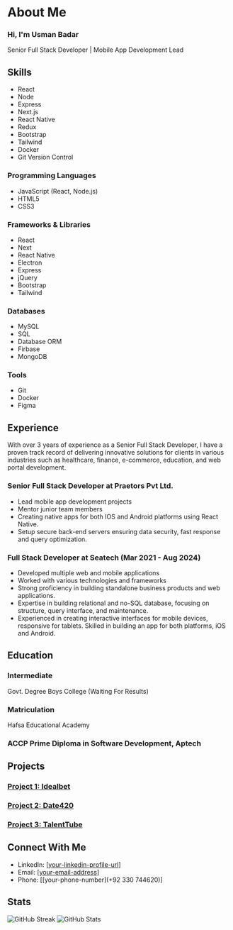 # About Me


### Hi, I'm Usman Badar


Senior Full Stack Developer | Mobile App Development Lead


## Skills

* React
* Node
* Express
* Next.js
* React Native
* Redux
* Bootstrap
* Tailwind
* Docker
* Git Version Control


### Programming Languages

* JavaScript (React, Node.js)
* HTML5
* CSS3


### Frameworks & Libraries

* React
* Next
* React Native
* Electron
* Express
* jQuery
* Bootstrap
* Tailwind


### Databases

* MySQL
* SQL
* Database ORM
* Firbase
* MongoDB


### Tools

* Git
* Docker
* Figma


## Experience

With over 3 years of experience as a Senior Full Stack Developer, I have a proven track record of delivering innovative solutions for clients in various industries such as healthcare, finance, e-commerce, education, and web portal development. 


### Senior Full Stack Developer at Praetors Pvt Ltd.


* Lead mobile app development projects
* Mentor junior team members
* Creating native apps for both IOS and Android platforms using React Native.
* Setup secure back-end servers ensuring data security, fast response and
query optimization.


### Full Stack Developer at Seatech (Mar 2021 - Aug 2024)


* Developed multiple web and mobile applications
* Worked with various technologies and frameworks
* Strong proficiency in building standalone business products and web applications.
* Expertise in building relational and no-SQL database, focusing on structure, query
interface, and maintenance.
* Experienced in creating interactive interfaces for mobile devices, responsive for tablets.
Skilled in building an app for both platforms, iOS and Android.


## Education

### Intermediate
Govt. Degree Boys College (Waiting For Results)

### Matriculation
Hafsa Educational Academy


### ACCP Prime Diploma in Software Development, Aptech


## Projects


### [Project 1: Idealbet]([link-to-project-1](https://idealbet.online/))


### [Project 2: Date420]([link-to-project-2](https://date420friendly.com/))


### [Project 3: TalentTube]([link-to-project-2](https://talenttube.io/))


## Connect With Me


* LinkedIn: [[your-linkedin-profile-url](https://www.linkedin.com/in/usmanbadar/)]
* Email: [[your-email-address](usman.umer0335@gmail.com)]
* Phone: [[your-phone-number](+92 330 744620)]


## Stats


![GitHub Streak](https://github-readme-streak-stats.herokuapp.com/?user=your-github-username)
![GitHub Stats](https://github-readme-stats.vercel.app/api?username=your-github-username&count_private=true&include_all_commits=true)

